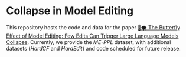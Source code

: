 # Collapse in Model Editing
This repository hosts the code and data for the paper [🦋🌪️ The Butterfly Effect of Model Editing: Few Edits Can Trigger Large Language Models Collapse](https://arxiv.org/abs/2402.09656). Currently, we provide the *ME-PPL* dataset, with additional datasets (*HardCF* and *HardEdit*) and code scheduled for future release.
